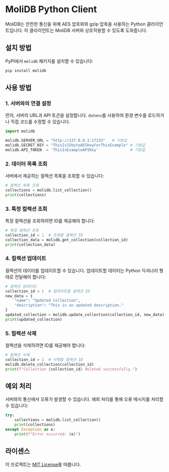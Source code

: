 # MoliDB Python Client

MoliDB는 안전한 통신을 위해 AES 암호화와 gzip 압축을 사용하는 Python 클라이언트입니다. 이 클라이언트는 MoliDB 서버와 상호작용할 수 있도록 도와줍니다.

## 설치 방법

PyPI에서 `molidb` 패키지를 설치할 수 있습니다:

```sh
pip install molidb
```

## 사용 방법

### 1. 서버와의 연결 설정

먼저, 서버의 URL과 API 토큰을 설정합니다. `dotenv`를 사용하여 환경 변수를 로드하거나 직접 코드를 수정할 수 있습니다.

```py
import molidb

molidb.SERVER_URL = "http://127.0.0.1:17233"   # 기본값
molidb.SECRET_KEY = "ThisIs32byteAESkeyForThisExample" # 기본값
molidb.API_TOKEN  = 'ThisIsExampleAPIKey'              # 기본값
```

### 2. 데이터 목록 조회

서버에서 제공하는 컬렉션 목록을 조회할 수 있습니다:

```py
# 컬렉션 목록 조회
collections = molidb.list_collection()
print(collections)
```

### 3. 특정 컬렉션 조회

특정 컬렉션을 조회하려면 ID를 제공해야 합니다:

```py
# 특정 컬렉션 조회
collection_id = 1  # 조회할 컬렉션 ID
collection_data = molidb.get_collection(collection_id)
print(collection_data)
```

### 4. 컬렉션 업데이트

컬렉션의 데이터를 업데이트할 수 있습니다. 업데이트할 데이터는 Python 딕셔너리 형태로 전달해야 합니다:

```py
# 컬렉션 업데이트
collection_id = 1  # 업데이트할 컬렉션 ID
new_data = {
    "name": "Updated Collection",
    "description": "This is an updated description."
}
updated_collection = molidb.update_collection(collection_id, new_data)
print(updated_collection)
```

### 5. 컬렉션 삭제

컬렉션을 삭제하려면 ID를 제공해야 합니다:

```py
# 컬렉션 삭제
collection_id = 1  # 삭제할 컬렉션 ID
molidb.delete_collection(collection_id)
print(f"Collection {collection_id} deleted successfully.")
```

## 예외 처리

서버와의 통신에서 오류가 발생할 수 있습니다. 예외 처리를 통해 오류 메시지를 처리할 수 있습니다:

```py
try:
    collections = molidb.list_collection()
    print(collections)
except Exception as e:
    print(f"Error occurred: {e}")
```

## 라이센스

이 프로젝트는 [MIT License](https://opensource.org/licenses/MIT)를 따릅니다.
